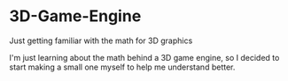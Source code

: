 # 3D-Game-Engine
Just getting familiar with the math for 3D graphics

I'm just learning about the math behind a 3D game engine, so I decided to
start making a small one myself to help me understand better.
